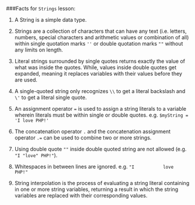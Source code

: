 ###Facts for `Strings` lesson:
 
 1. A String is a simple data type.
 
 1. Strings are a collection of characters that can have any text (i.e. letters, numbers, special characters and arithmetic values or combination of all) within single quotation marks `''` or double quotation marks `""` without any limits on length.
 
 1. Literal strings surrounded by single quotes returns exactly the value of what was inside the quotes. While, values inside double quotes get expanded, meaning it replaces variables with their values before they are used.
 
 1. A single-quoted string only recognizes `\\` to get a literal backslash and `\'` to get a literal single quote.
 
 1. An assignment operator `=` is used to assign a string literals to a variable wherein literals must be within single or double quotes. e.g. `$myString = 'I love PHP!'`
 
 1. The concatenation operator `.` and the concatenation assignment operator `.=` can be used to combine two or more strings.
 
 1. Using double quote `""` inside double quoted string are not allowed (e.g.` "I "love" PHP!"`).
 
 1. Whitespaces in between lines are ignored. e.g. `"I           love              PHP!"`
 
 1. String interpolation is the process of evaluating a string literal containing in one or more string variables, returning a result in which the string variables are replaced with their corresponding values.
